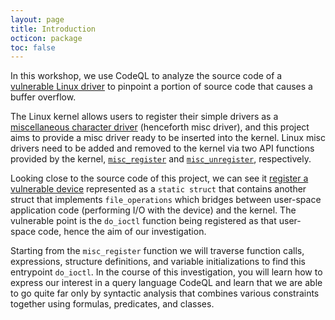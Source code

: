 ```yaml
---
layout: page
title: Introduction
octicon: package
toc: false
---
```


In this workshop, we use CodeQL to analyze the source code of a [vulnerable Linux driver](https://github.com/invictus-0x90/vulnerable_linux_driver) to pinpoint a portion of source code that causes a buffer overflow.

The Linux kernel allows users to register their simple drivers as a [miscellaneous character driver](https://www.linuxjournal.com/article/2920) (henceforth misc driver), and this project aims to provide a misc driver ready to be inserted into the kernel. Linux misc drivers need to be added and removed to the kernel via two API functions provided by the kernel, [`misc_register`](https://github.com/torvalds/linux/blob/8ca09d5fa3549d142c2080a72a4c70ce389163cd/include/linux/miscdevice.h#L91) and [`misc_unregister`](https://github.com/torvalds/linux/blob/8ca09d5fa3549d142c2080a72a4c70ce389163cd/include/linux/miscdevice.h#L92), respectively.

Looking close to the source code of this project, we can see it [register a vulnerable device](https://github.com/invictus-0x90/vulnerable_linux_driver/blob/2bbfdadd403b6def98f98f6ee3f465286f35e0c9/src/vuln_driver.c#L156) represented as a `static struct` that contains another struct that implements `file_operations` which bridges between user-space application code (performing I/O with the device) and the kernel. The vulnerable point is the `do_ioctl` function being registered as that user-space code, hence the aim of our investigation.

Starting from the `misc_register` function we will traverse function calls, expressions, structure definitions, and variable initializations to find this entrypoint `do_ioctl`. In the course of this investigation, you will learn how to express our interest in a query language CodeQL and learn that we are able to go quite far only by syntactic analysis that combines various constraints together using formulas, predicates, and classes.
